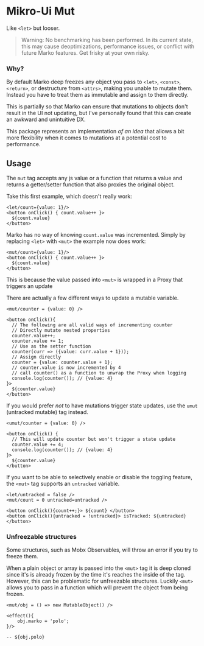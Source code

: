 # Mikro-Ui Mut

Like `<let>` but looser.

> Warning: No benchmarking has been performed. In its current state, this may cause deoptimizations, performance issues, or conflict with future Marko features. Get frisky at your own risky.

### Why?

By default Marko deep freezes any object you pass to `<let>`, `<const>`, `<return>`, or 
destructure from `<attrs>`, making you unable to mutate them. Instead you have to treat them as immutable and assign to them directly.

This is partially so that Marko can ensure that mutations to objects don't result in the UI not updating, but I've personally found that this can create an awkward and unintuitive DX.

This package represents an implementation _of an idea_ that allows a bit more flexibility when it comes to mutations at a potential cost to performance.

## Usage

The `mut` tag accepts any js value or a function that returns a value and returns a getter/setter function that also proxies the original object.


Take this first example, which doesn't really work:

```marko
<let/count={value: 1}/>
<button onClick() { count.value++ }>
  ${count.value}
</button>
```

Marko has no way of knowing `count.value` was incremented.
Simply by replacing `<let>` with `<mut>` the example now does work:

```mark
<mut/count={value: 1}/>
<button onClick() { count.value++ }>
  ${count.value}
</button>
```

This is because the value passed into `<mut>` is wrapped in a Proxy that triggers an update 

There are actually a few different ways to update a mutable variable.

```marko
<mut/counter = {value: 0} />

<button onClick(){
  // The following are all valid ways of incrementing counter
  // Directly mutate nested properties
  counter.value++; 
  counter.value += 1;
  // Use as the setter function
  counter(curr => ({value: curr.value + 1}));
  // Assign directly
  counter = {value: counter.value + 1};
  // counter.value is now incremented by 4
  // call counter() as a function to unwrap the Proxy when logging
  console.log(counter()); // {value: 4}
}>
  ${counter.value}
</button>
```

If you would prefer _not_ to have mutations trigger state updates, use the `umut` (untracked mutable) tag instead. 

```marko
<umut/counter = {value: 0} />

<button onClick() {
  // This will update counter but won't trigger a state update
  counter.value += 4;
  console.log(counter()); // {value: 4}
}>
  ${counter.value}
</button>
```

If you want to be able to selectively enable or disable the toggling feature, the `<mut>` tag supports an `untracked` variable.

```marko
<let/untracked = false />
<mut/count = 0 untracked=untracked />

<button onClick(){count++;}> ${count} </button>
<button onClick(){untracked = !untracked}> isTracked: ${untracked} </button>
```

### Unfreezable structures

Some structures, such as Mobx Observables, will throw an error if you try to freeze them.

When a plain object or array is passed into the `<mut>` tag it is deep cloned since it's is already frozen by the time it's reaches the inside of the tag. However, this can be problematic for unfreezable structures. Luckily `<mut>` allows you to pass in a function which will prevent the object from being frozen. 

```marko
<mut/obj = () => new MutableObject() />

<effect(){
    obj.marko = 'polo';
}/>

-- ${obj.polo}
```
